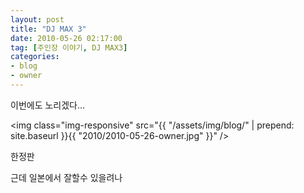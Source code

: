 ```yaml
---
layout: post
title: "DJ MAX 3"
date: 2010-05-26 02:17:00
tag: [주인장 이야기, DJ MAX3]
categories:
- blog
- owner
---
```


이번에도 노리겠다...

<!--more-->

<img class="img-responsive" src="{{ "/assets/img/blog/" | prepend: site.baseurl }}{{ "2010/2010-05-26-owner.jpg" }}" />

한정판

근데 일본에서 잘할수 있을려나